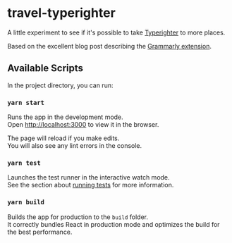 # travel-typerighter

A little experiment to see if it's possible to take [Typerighter](https://github.com/guardian/typerighter/pulls) to more places.

Based on the excellent blog post describing the [Grammarly extension](https://www.grammarly.com/blog/engineering/making-grammarly-feel-native-on-every-website/).

## Available Scripts

In the project directory, you can run:

### `yarn start`

Runs the app in the development mode.\
Open [http://localhost:3000](http://localhost:3000) to view it in the browser.

The page will reload if you make edits.\
You will also see any lint errors in the console.

### `yarn test`

Launches the test runner in the interactive watch mode.\
See the section about [running tests](https://facebook.github.io/create-react-app/docs/running-tests) for more information.

### `yarn build`

Builds the app for production to the `build` folder.\
It correctly bundles React in production mode and optimizes the build for the best performance.
